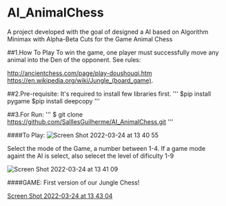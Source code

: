 # AI_AnimalChess
A project developed with the goal of designed a AI based on Algorithm Minimax with Alpha-Beta Cuts for the Game Animal Chess



##1.How To Play
To win the game, one player must successfully move any animal into the Den of the opponent. See rules:

http://ancientchess.com/page/play-doushouqi.htm
https://en.wikipedia.org/wiki/Jungle_(board_game).

##2.Pre-requisite:
It's required to install few libraries first.
'''
$pip install pygame
$pip install deepcopy
'''

##3.For Run:
'''
$ git clone https://github.com/SalllesGuilherme/AI_AnimalChess.git
'''

####To Play:
![Screen Shot 2022-03-24 at 13 40 55](https://user-images.githubusercontent.com/26006941/159928981-301e15d3-0d99-4202-b9bd-112f8c3e48d4.png)

Select the mode of the Game, a number between 1-4.
If a game mode againt the AI is select, also selecet the level of dificulty 1-9

![Screen Shot 2022-03-24 at 13 41 09](https://user-images.githubusercontent.com/26006941/159929190-6468dec7-1425-40e9-bab6-c07f48b7d005.png)


####GAME:
First version of our Jungle Chess!

[Screen Shot 2022-03-24 at 13 43 04](https://user-images.githubusercontent.com/26006941/159929371-f0d38c10-979a-4e93-8fb9-e33d1a3ce66f.png)
